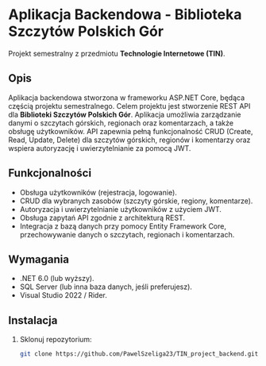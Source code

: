 # Aplikacja Backendowa - Biblioteka Szczytów Polskich Gór

Projekt semestralny z przedmiotu **Technologie Internetowe (TIN)**.

## Opis
Aplikacja backendowa stworzona w frameworku ASP.NET Core, będąca częścią projektu semestralnego. Celem projektu jest stworzenie REST API dla **Biblioteki Szczytów Polskich Gór**. Aplikacja umożliwia zarządzanie danymi o szczytach górskich, regionach oraz komentarzach, a także obsługę użytkowników. API zapewnia pełną funkcjonalność CRUD (Create, Read, Update, Delete) dla szczytów górskich, regionów i komentarzy oraz wspiera autoryzację i uwierzytelnianie za pomocą JWT.

## Funkcjonalności
- Obsługa użytkowników (rejestracja, logowanie).
- CRUD dla wybranych zasobów (szczyty górskie, regiony, komentarze).
- Autoryzacja i uwierzytelnianie użytkowników z użyciem JWT.
- Obsługa zapytań API zgodnie z architekturą REST.
- Integracja z bazą danych przy pomocy Entity Framework Core, przechowywanie danych o szczytach, regionach i komentarzach.

## Wymagania
- .NET 6.0 (lub wyższy).
- SQL Server (lub inna baza danych, jeśli preferujesz).
- Visual Studio 2022 / Rider.

## Instalacja
1. Sklonuj repozytorium:
   ```bash
   git clone https://github.com/PawelSzeliga23/TIN_project_backend.git
